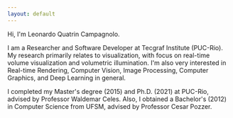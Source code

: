 ```yaml
---
layout: default
---
```


Hi, I'm Leonardo Quatrin Campagnolo.

I am a Researcher and Software Developer at Tecgraf Institute (PUC-Rio). My research primarily relates to visualization, with focus on real-time volume visualization and volumetric illumination. I'm also very interested in Real-time Rendering, Computer Vision, Image Processing, Computer Graphics, and Deep Learning in general.

I completed my Master's degree (2015) and Ph.D. (2021) at PUC-Rio, advised by Professor Waldemar Celes. Also, I obtained a Bachelor's (2012) in Computer Science from UFSM, advised by Professor Cesar Pozzer. 
